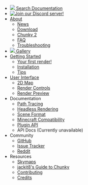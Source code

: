 * <a href="search.html"><img src="search.png">&nbsp;Search Documentation</a>
* [![Join our Discord server!](discord_icon.png)](https://discord.gg/VqcHpsF)
* [About](index.html)
    * [News](news.html)
    * [Download](download.html)
    * [Chunky 2](chunky2.html)
    * [FAQ](faq.html)
    * [Troubleshooting](troubleshooting.html)
* <a href="gallery.html"><img src="gallery.png">&nbsp;Gallery</a>
* [Getting Started](getting_started.html)
    * [Your first render!](your_first_render.html)
    * [Installation](install.html)
    * [Tips](tips.html)
* [User Interface](user_interface.html)
    * [2D Map](2d_map.html)
    * [Render Controls](render_controls.html)
    * [Render Preview](render_preview.html)
* Documentation
    * [Path Tracing](path_tracing.html)
    * [Headless Rendering](headless.html)
    * [Scene Format](scene_format.html)
    * [Minecraft Compatibility](minecraft_compatibility.html)
    * [Plugin API](plugin_api.html)
    * API Docs (Currently unavailable)
* Community
    * [GitHub](https://github.com/llbit/chunky)
    * [Issue Tracker](https://github.com/llbit/chunky/issues)
    * [Reddit](https://www.reddit.com/r/chunky)
* Resources
    * [Skymaps](skymaps.html)
    * [jackjt8's Guide to Chunky](https://jackjt8.github.io/ChunkyGuide/)
    * [Contributing](contributing.html)
    * [Credits](credits.html)
